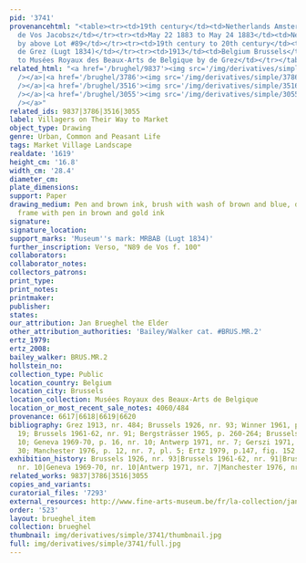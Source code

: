 ```yaml
---
pid: '3741'
provenancehtml: "<table><tr><td>19th century</td><td>Netherlands Amsterdam</td><td>Jacob
  de Vos Jacobsz</td></tr><tr><td>May 22 1883 to May 24 1883</td><td>Netherlands Amsterdam</td><td>Sale
  by above Lot #89</td></tr><tr><td>19th century to 20th century</td><td>Belgium Brussels</td><td>Jean
  de Grez (Lugt 1834)</td></tr><tr><td>1913</td><td>Belgium Brussels</td><td>Donated
  to Musées Royaux des Beaux-Arts de Belgique by de Grez</td></tr></table>"
related_html: "<a href='/brughel/9837'><img src='/img/derivatives/simple/9837/thumbnail.jpg'
  /></a>|<a href='/brughel/3786'><img src='/img/derivatives/simple/3786/thumbnail.jpg'
  /></a>|<a href='/brughel/3516'><img src='/img/derivatives/simple/3516/thumbnail.jpg'
  /></a>|<a href='/brughel/3055'><img src='/img/derivatives/simple/3055/thumbnail.jpg'
  /></a>"
related_ids: 9837|3786|3516|3055
label: Villagers on Their Way to Market
object_type: Drawing
genre: Urban, Common and Peasant Life
tags: Market Village Landscape
realdate: '1619'
height_cm: '16.8'
width_cm: '28.4'
diameter_cm:
plate_dimensions:
support: Paper
drawing_medium: Pen and brown ink, brush with wash of brown and blue, double lined
  frame with pen in brown and gold ink
signature:
signature_location:
support_marks: 'Museum''s mark: MRBAB (Lugt 1834)'
further_inscription: Verso, "N89 de Vos f. 100"
collaborators:
collaborator_notes:
collectors_patrons:
print_type:
print_notes:
printmaker:
publisher:
states:
our_attribution: Jan Brueghel the Elder
other_attribution_authorities: 'Bailey/Walker cat. #BRUS.MR.2'
ertz_1979:
ertz_2008:
bailey_walker: BRUS.MR.2
hollstein_no:
collection_type: Public
location_country: Belgium
location_city: Brussels
location_collection: Musées Royaux des Beaux-Arts de Belgique
location_or_most_recent_sale_notes: 4060/484
provenance: 6617|6618|6619|6620
bibliography: Grez 1913, nr. 484; Brussels 1926, nr. 93; Winner 1961, p. 210, pl.
  19; Brussels 1961-62, nr. 91; Bergsträsser 1965, p. 260-264; Brussels 1967, nr.
  10; Geneva 1969-70, p. 16, nr. 10; Antwerp 1971, nr. 7; Gerszi 1971, p. 30, nr.
  30; Manchester 1976, p. 12, nr. 7, pl. 5; Ertz 1979, p.147, fig. 152
exhibition_history: Brussels 1926, nr. 93|Brussels 1961-62, nr. 91|Brussels 1967,
  nr. 10|Geneva 1969-70, nr. 10|Antwerp 1971, nr. 7|Manchester 1976, nr. 7
related_works: 9837|3786|3516|3055
copies_and_variants:
curatorial_files: '7293'
external_resources: http://www.fine-arts-museum.be/fr/la-collection/jan-i-brueghel-villageois-se-rendant-au-marche?letter=b&artist=breughel-jan-i-1
order: '523'
layout: brueghel_item
collection: brueghel
thumbnail: img/derivatives/simple/3741/thumbnail.jpg
full: img/derivatives/simple/3741/full.jpg
---
```

